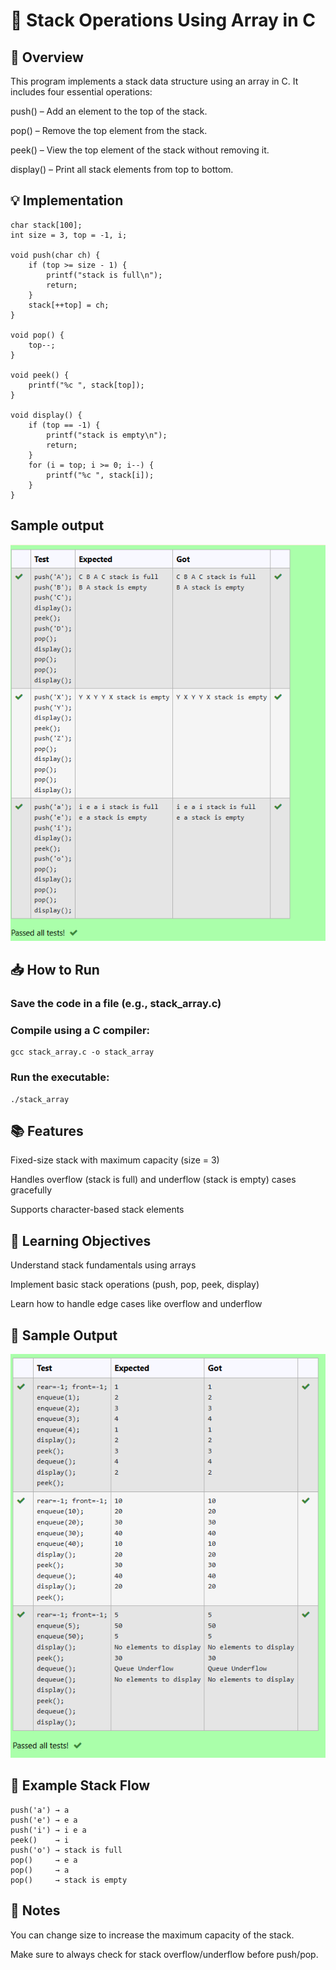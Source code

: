 # 📘 Stack Operations Using Array in C
## 📌 Overview
This program implements a stack data structure using an array in C. It includes four essential operations:

push() – Add an element to the top of the stack.

pop() – Remove the top element from the stack.

peek() – View the top element of the stack without removing it.

display() – Print all stack elements from top to bottom.



## 💡 Implementation
```
char stack[100];
int size = 3, top = -1, i;

void push(char ch) {
    if (top >= size - 1) {  
        printf("stack is full\n");
        return;
    }
    stack[++top] = ch;  
}

void pop() {
    top--;  
}

void peek() {
    printf("%c ", stack[top]);
}

void display() {
    if (top == -1) {  
        printf("stack is empty\n");
        return;
    }
    for (i = top; i >= 0; i--) {
        printf("%c ", stack[i]);
    }
}

```
## Sample output 
![alt text](image-3.png)

## 📥 How to Run
### Save the code in a file (e.g., stack_array.c)

### Compile using a C compiler:

```
gcc stack_array.c -o stack_array
```
### Run the executable:

```
./stack_array
```
## 📚 Features
Fixed-size stack with maximum capacity (size = 3)

Handles overflow (stack is full) and underflow (stack is empty) cases gracefully

Supports character-based stack elements

## 🧠 Learning Objectives
Understand stack fundamentals using arrays

Implement basic stack operations (push, pop, peek, display)

Learn how to handle edge cases like overflow and underflow
## 🧪 Sample Output
![alt text](image-2.png)
## 🔁 Example Stack Flow
```
push('a') → a
push('e') → e a
push('i') → i e a
peek()    → i
push('o') → stack is full
pop()     → e a
pop()     → a
pop()     → stack is empty
```
## 📝 Notes
You can change size to increase the maximum capacity of the stack.

Make sure to always check for stack overflow/underflow before push/pop.
